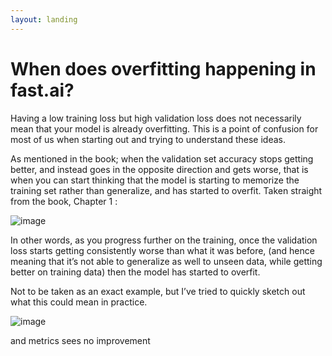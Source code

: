 ```yaml
---
layout: landing
---
```


# When does overfitting happening in fast.ai?

Having a low training loss but high validation loss does not necessarily mean that your model is already overfitting. This is a point of confusion for most of us when starting out and trying to understand these ideas.

As mentioned in the book; when the validation set accuracy stops getting better, and instead goes in the opposite direction and gets worse, that is when you can start thinking that the model is starting to memorize the training set rather than generalize, and has started to overfit.
Taken straight from the book, Chapter 1 :

![image](https://user-images.githubusercontent.com/24592806/175348582-34fd36be-ee9d-4df8-897c-2e8d11f33580.png)


In other words, as you progress further on the training, once the validation loss starts getting consistently worse than what it was before, (and hence meaning that it’s not able to generalize as well to unseen data, while getting better on training data) then the model has started to overfit.

Not to be taken as an exact example, but I’ve tried to quickly sketch out what this could mean in practice.

![image](https://user-images.githubusercontent.com/24592806/175348697-713c69ac-a0d9-4fa8-8de5-c39dc77b2c1d.png)


and metrics sees no improvement
